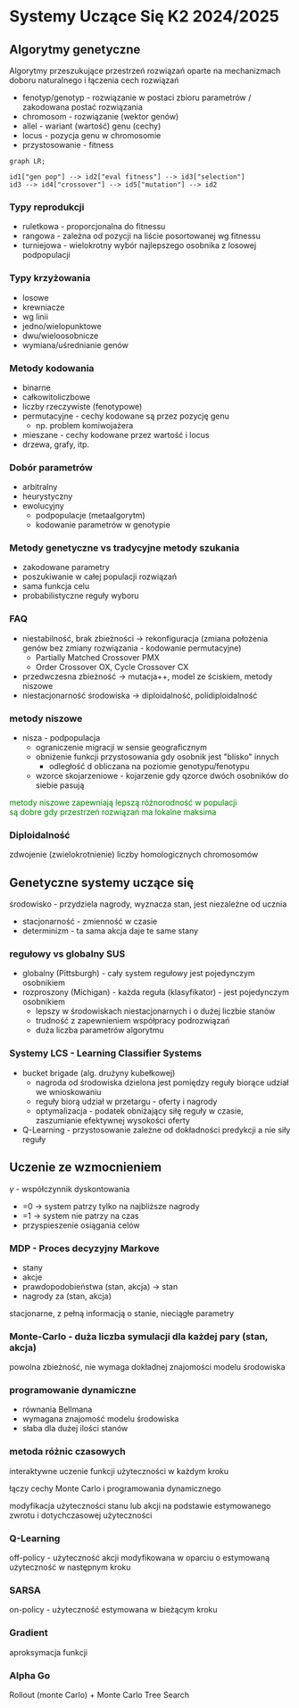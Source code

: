 # Systemy Uczące Się K2 2024/2025

## Algorytmy genetyczne

Algorytmy przeszukujące przestrzeń rozwiązań oparte na mechanizmach doboru naturalnego i łączenia cech rozwiązań

- fenotyp/genotyp - rozwiązanie w postaci zbioru parametrów / zakodowana postać rozwiązania
- chromosom - rozwiązanie (wektor genów)
- allel - wariant (wartość) genu (cechy)
- locus - pozycja genu w chromosomie
- przystosowanie - fitness

```mermaid
graph LR;

id1["gen pop"] --> id2["eval fitness"] --> id3["selection"]
id3 --> id4["crossover"] --> id5["mutation"] --> id2
```

### Typy reprodukcji

- ruletkowa - proporcjonalna do fitnessu
- rangowa - zależna od pozycji na liście posortowanej wg fitnessu
- turniejowa - wielokrotny wybór najlepszego osobnika z losowej podpopulacji

### Typy krzyżowania

- losowe
- krewniacze
- wg linii
- jedno/wielopunktowe
- dwu/wieloosobnicze
- wymiana/uśrednianie genów

### Metody kodowania

- binarne
- całkowitoliczbowe
- liczby rzeczywiste (fenotypowe)
- permutacyjne - cechy kodowane są przez pozycję genu
  - np. problem komiwojażera
- mieszane - cechy kodowane przez wartość i locus
- drzewa, grafy, itp.

### Dobór parametrów

- arbitralny
- heurystyczny
- ewolucyjny
  - podpopulacje (metaalgorytm)
  - kodowanie parametrów w genotypie

### Metody genetyczne vs tradycyjne metody szukania

- zakodowane parametry
- poszukiwanie w całej populacji rozwiązań
- sama funkcja celu
- probabilistyczne reguły wyboru

### FAQ

- niestabilność, brak zbieżności -> rekonfiguracja (zmiana położenia genów bez zmiany rozwiązania - kodowanie permutacyjne)
  - Partially Matched Crossover PMX
  - Order Crossover OX, Cycle Crossover CX  
- przedwczesna zbieżność -> mutacja++, model ze ściskiem, metody niszowe
- niestacjonarność środowiska -> diploidalność, polidiploidalność

### metody niszowe

- nisza - podpopulacja
  - ograniczenie migracji w sensie geograficznym
  - obniżenie funkcji przystosowania gdy osobnik jest "blisko" innych
    - odległość d obliczana na poziomie genotypu/fenotypu
  - wzorce skojarzeniowe - kojarzenie gdy qzorce dwóch osobników do siebie pasują

<span style="color:green">
metody niszowe zapewniają lepszą różnorodność w populacji </br>
są dobre gdy przestrzeń rozwiązań ma lokalne maksima
</span>

### Diploidalność

zdwojenie (zwielokrotnienie) liczby homologicznych chromosomów

## Genetyczne systemy uczące się

środowisko - przydziela nagrody, wyznacza stan, jest niezależne od ucznia

- stacjonarność - zmienność w czasie
- determinizm - ta sama akcja daje te same stany

### regułowy vs globalny SUS

- globalny (Pittsburgh) - cały system regułowy jest pojedynczym osobnikiem
- rozproszony (Michigan) - każda reguła (klasyfikator) - jest pojedynczym osobnikiem
  - lepszy w środowiskach niestacjonarnych i o dużej liczbie stanów
  - trudność z zapewnieniem współpracy podrozwiązań
  - duża liczba parametrów algorytmu

### Systemy LCS - Learning Classifier Systems

- bucket brigade (alg. drużyny kubełkowej)
  - nagroda od środowiska dzielona jest pomiędzy reguły biorące udział we wnioskowaniu
  - reguły biorą udział w przetargu - oferty i nagrody
  - optymalizacja - podatek obniżający siłę reguły w czasie, zaszumianie efektywnej wysokości oferty
- Q-Learning - przystosowanie zależne od dokładności predykcji a nie siły reguły

## Uczenie ze wzmocnieniem

$\gamma$ - współczynnik dyskontowania

- =0 -> system patrzy tylko na najbliższe nagrody
- =1 -> system nie patrzy na czas
- przyspieszenie  osiągania celów

### MDP - Proces decyzyjny Markove

- stany
- akcje
- prawdopodobieństwa (stan, akcja) -> stan
- nagrody za (stan, akcja)

stacjonarne, z pełną informacją o stanie, nieciągłe parametry

### Monte-Carlo - duża liczba symulacji dla każdej pary (stan, akcja)

powolna zbieżność, nie wymaga dokładnej znajomości modelu środowiska

### programowanie dynamiczne

- równania Bellmana
- wymagana znajomość modelu środowiska
- słaba dla dużej ilości stanów

### metoda różnic czasowych

interaktywne uczenie funkcji użyteczności w każdym kroku

łączy cechy Monte Carlo i programowania dynamicznego

modyfikacja użyteczności stanu lub akcji na podstawie estymowanego zwrotu i dotychczasowej użyteczności

### Q-Learning

off-policy - użyteczność akcji modyfikowana w oparciu o estymowaną użyteczność w następnym kroku

### SARSA

on-policy - użyteczność estymowana w bieżącym kroku

### Gradient

aproksymacja funkcji

### Alpha Go

Rollout (monte Carlo) + Monte Carlo Tree Search

